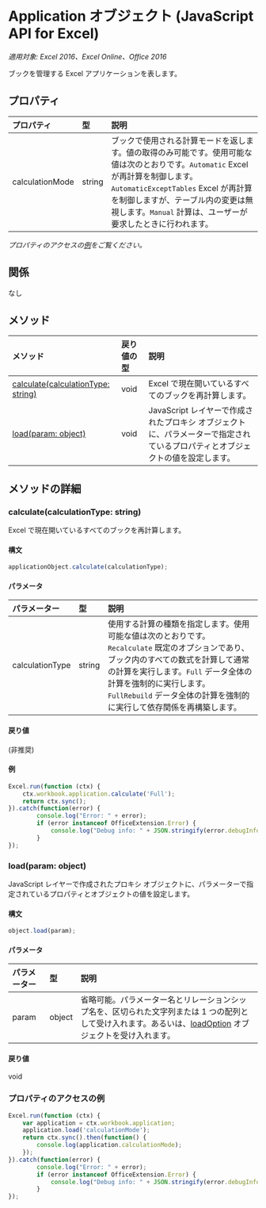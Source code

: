 # Application オブジェクト (JavaScript API for Excel)

_適用対象: Excel 2016、Excel Online、Office 2016_

ブックを管理する Excel アプリケーションを表します。

## プロパティ

| プロパティ   | 型|説明
|:---------------|:--------|:----------|
|calculationMode|string|ブックで使用される計算モードを返します。値の取得のみ可能です。使用可能な値は次のとおりです。`Automatic` Excel が再計算を制御します。`AutomaticExceptTables` Excel が再計算を制御しますが、テーブル内の変更は無視します。`Manual` 計算は、ユーザーが要求したときに行われます。|

_プロパティのアクセスの[例](#property-access-examples)をご覧ください。_

## 関係
なし


## メソッド

| メソッド   | 戻り値の型|説明|
|:---------------|:--------|:----------|
|[calculate(calculationType: string)](#calculatecalculationtype-string)|void|Excel で現在開いているすべてのブックを再計算します。|
|[load(param: object)](#loadparam-object)|void|JavaScript レイヤーで作成されたプロキシ オブジェクトに、パラメーターで指定されているプロパティとオブジェクトの値を設定します。|

## メソッドの詳細

### calculate(calculationType: string)
Excel で現在開いているすべてのブックを再計算します。

#### 構文
```js
applicationObject.calculate(calculationType);
```

#### パラメータ
| パラメーター   | 型|説明|
|:---------------|:--------|:----------|
|calculationType|string|使用する計算の種類を指定します。使用可能な値は次のとおりです。`Recalculate` 既定のオプションであり、ブック内のすべての数式を計算して通常の計算を実行します。`Full` データ全体の計算を強制的に実行します。`FullRebuild` データ全体の計算を強制的に実行して依存関係を再構築します。|

#### 戻り値
(非推奨)

#### 例
```js
Excel.run(function (ctx) { 
	ctx.workbook.application.calculate('Full');
	return ctx.sync(); 
}).catch(function(error) {
		console.log("Error: " + error);
		if (error instanceof OfficeExtension.Error) {
			console.log("Debug info: " + JSON.stringify(error.debugInfo));
		}
});
```

### load(param: object)
JavaScript レイヤーで作成されたプロキシ オブジェクトに、パラメーターで指定されているプロパティとオブジェクトの値を設定します。

#### 構文
```js
object.load(param);
```

#### パラメータ
| パラメーター   | 型|説明|
|:---------------|:--------|:----------|
|param|object|省略可能。パラメーター名とリレーションシップ名を、区切られた文字列または 1 つの配列として受け入れます。あるいは、[loadOption](loadoption.md) オブジェクトを受け入れます。|

#### 戻り値
void
### プロパティのアクセスの例
```js
Excel.run(function (ctx) { 
	var application = ctx.workbook.application;
	application.load('calculationMode');
	return ctx.sync().then(function() {
		console.log(application.calculationMode);
	});
}).catch(function(error) {
		console.log("Error: " + error);
		if (error instanceof OfficeExtension.Error) {
			console.log("Debug info: " + JSON.stringify(error.debugInfo));
		}
});
```


